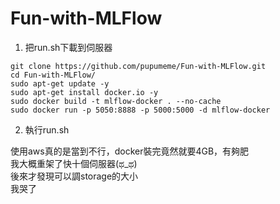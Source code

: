 # Fun-with-MLFlow

1. 把run.sh下載到伺服器
```
git clone https://github.com/pupumeme/Fun-with-MLFlow.git
cd Fun-with-MLFlow/
sudo apt-get update -y 
sudo apt-get install docker.io -y 
sudo docker build -t mlflow-docker . --no-cache
sudo docker run -p 5050:8888 -p 5000:5000 -d mlflow-docker
```

2. 執行run.sh

使用aws真的是當到不行，docker裝完竟然就要4GB，有夠肥  
我大概重架了快十個伺服器(ಥ_ಥ)  
後來才發現可以調storage的大小  
我哭了  
